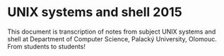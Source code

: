 # UNIX systems and shell 2015
This document is transcription of notes from subject UNIX systems and shell at
Department of Computer Science, Palacký University, Olomouc.
From students to students!
